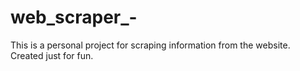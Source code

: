 # web_scraper_-

This is a personal project for scraping information from the website. Created just for fun.
